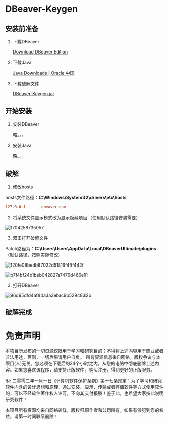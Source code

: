# DBeaver-Keygen

## 安装前准备

1. 下载DBeaver

   [Download DBeaver Edition](https://dbeaver.com/download/)

2. 下载Java

   [Java Downloads | Oracle 中国](https://www.oracle.com/cn/java/technologies/downloads/)

3. 下载破解文件

   [DBeaver-Keygen.jar](https://github.com/owenxuan/DBeaver-Keygen/raw/main/DBeaver-Keygen.jar)

## 开始安装

1. 安装DBeaver

   略。。。

2. 安装Java

   略。。。

## 破解

1. 修改hosts

hosts文件路径：**C:\Windows\System32\drivers\etc\hosts**

```ini
127.0.0.1       dbeaver.com
```

2. 将系统文件显示模式改为显示隐藏项目（使用默认路径安装需要）

![1704258735057](http://owenxuan.test.upcdn.net/MarkDown/1704258735057.jpg)

3. 双击打开破解文件

Patch路径为：**C:\Users\Users\AppData\Local\DBeaverUltimate\plugins**（默认路径，按照实际修改）

![120fe08bedb87022d51816f4fff442f](http://owenxuan.test.upcdn.net/MarkDown/120fe08bedb87022d51816f4fff442f.png)

![b7f4bf24b1beb042827a7476d466e11](http://owenxuan.test.upcdn.net/MarkDown/b7f4bf24b1beb042827a7476d466e11.png)

3. 打开DBeaver

![96d95dfd4af84a3a3ebac9b5294832b](http://owenxuan.test.upcdn.net/MarkDown/96d95dfd4af84a3a3ebac9b5294832b.png)

## 破解完成



# 免责声明

本项目所发布的一切资源仅限用于学习和研究目的；不得将上述内容用于商业或者非法用途，否则，一切后果请用户自负。 所有资源信息来自网络，版权争议与本项目(人)无关。您必须在下载后的24个小时之内，从您的电脑中彻底删除上述内容。如果您喜欢该程序，请支持正版软件，购买注册，得到更好的正版服务。

附: 二零零二年一月一日《计算机软件保护条例》第十七条规定：为了学习和研究软件内含的设计思想和原理，通过安装、显示、传输或者存储软件等方式使用软件的，可以不经软件著作权人许可，不向其支付报酬！鉴于此，也希望大家按此说明研究软件！

本项目所有资源均来自网络转载，版权归原作者和公司所有，如果有侵犯到您的权益，请第一时间联系删除！
